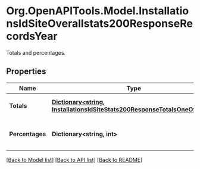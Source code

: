 # Org.OpenAPITools.Model.InstallationsIdSiteOverallstats200ResponseRecordsYear
Totals and percentages.

## Properties

Name | Type | Description | Notes
------------ | ------------- | ------------- | -------------
**Totals** | [**Dictionary&lt;string, InstallationsIdSiteStats200ResponseTotalsOneOfValue&gt;**](InstallationsIdSiteStats200ResponseTotalsOneOfValue.md) | Total for each data attribute. | 
**Percentages** | **Dictionary&lt;string, int&gt;** | Percentage for each data attribute. | 

[[Back to Model list]](../../README.md#documentation-for-models) [[Back to API list]](../../README.md#documentation-for-api-endpoints) [[Back to README]](../../README.md)

